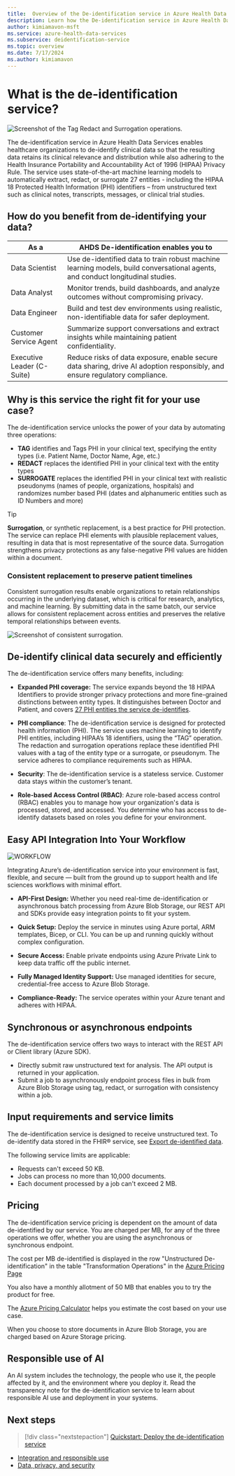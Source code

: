 ```yaml
---
title:  Overview of the De-identification service in Azure Health Data Services
description: Learn how the De-identification service in Azure Health Data Services de-identifies clinical data, adhering to HIPAA compliance while retaining data relevance for research and analytics.
author: kimiamavon-msft
ms.service: azure-health-data-services
ms.subservice: deidentification-service
ms.topic: overview
ms.date: 7/17/2024
ms.author: kimiamavon
---
```


# What is the de-identification service?

![Screenshot of the Tag Redact and Surrogation operations.](https://github.com/user-attachments/assets/5fb2a39d-c270-4551-baad-0dcf98cb48e1)


The de-identification service in Azure Health Data Services enables healthcare organizations to de-identify clinical data so that the resulting data retains its clinical relevance and distribution while also adhering to the Health Insurance Portability and Accountability Act of 1996 (HIPAA) Privacy Rule. The service uses state-of-the-art machine learning models to automatically extract, redact, or surrogate 27 entities - including the HIPAA 18 Protected Health Information (PHI) identifiers – from unstructured text such as clinical notes, transcripts, messages, or clinical trial studies.

## How do you benefit from de-identifying your data? 

| As a                 | AHDS De-identification enables you to                                                               |
|-------------------------|----------------------------------------------------------------------------------------------------------|
| Data Scientist          | Use de-identified data to train robust machine learning models, build conversational agents, and conduct longitudinal studies. |
| Data Analyst            | Monitor trends, build dashboards, and analyze outcomes without compromising privacy.                     |
| Data Engineer           | Build and test dev environments using realistic, non-identifiable data for safer deployment.             |
| Customer Service Agent  | Summarize support conversations and extract insights while maintaining patient confidentiality.           |
| Executive Leader (C-Suite) | Reduce risks of data exposure, enable secure data sharing, drive AI adoption responsibly, and ensure regulatory compliance. |

## Why is this service the right fit for your use case? 

The de-identification service unlocks the power of your data by automating three operations: 

- **TAG** identifies and Tags PHI in your clinical text, specifying the entity types (i.e. Patient Name, Doctor Name, Age, etc.) 
- **REDACT** replaces the identified PHI in your clinical text with the entity types
- **SURROGATE** replaces the identified PHI in your clinical text with realistic pseudonyms (names of people, organizations, hospitals) and randomizes number based PHI (dates and alphanumeric entities such as ID Numbers and more)

> [!TIP]
> **Surrogation**, or synthetic replacement, is a best practice for PHI protection. The service can replace PHI elements with plausible replacement values, resulting in data that is most representative of the source data. Surrogation strengthens privacy protections as any false-negative PHI values are hidden within a document.

### **Consistent replacement to preserve patient timelines**
Consistent surrogation results enable organizations to retain relationships occurring in the underlying dataset, which is critical for research, analytics, and machine learning. By submitting data in the same batch, our service allows for consistent replacement across entities and preserves the relative temporal relationships between events.

![Screenshot of consistent surrogation.](https://github.com/user-attachments/assets/9ac6532d-e21c-4b51-8a83-a89a42e1b7bb)

## De-identify clinical data securely and efficiently

The de-identification service offers many benefits, including:

- **Expanded PHI coverage:**
The service expands beyond the 18 HIPAA Identifiers to provide stronger privacy protections and more fine-grained distinctions between entity types. It distinguishes between Doctor and Patient, and covers [27 PHI entities the service de-identifies](https://learn.microsoft.com/rest/api/health-dataplane/deidentify-text/deidentify-text?view=rest-health-dataplane-2024-11-15&tabs=HTTP#phicategory).

- **PHI compliance**: The de-identification service is designed for protected health information (PHI). The service uses machine learning to identify PHI entities, including HIPAA’s 18 identifiers, using the “TAG” operation. The redaction and surrogation operations replace these identified PHI values with a tag of the entity type or a surrogate, or pseudonym. The service adheres to compliance requirements such as HIPAA.

- **Security**: The de-identification service is a stateless service. Customer data stays within the customer’s tenant.

- **Role-based Access Control (RBAC)**: Azure role-based access control (RBAC) enables you to manage how your organization's data is processed, stored, and accessed. You determine who has access to de-identify datasets based on roles you define for your environment.

## Easy API Integration Into Your Workflow

![WORKFLOW](https://github.com/user-attachments/assets/3290d131-88f6-40d6-a510-f50f47f568cd)

Integrating Azure’s de-identification service into your environment is fast, flexible, and secure — built from the ground up to support health and life sciences workflows with minimal effort.

- **API-First Design:** Whether you need real-time de-identification or asynchronous batch processing from Azure Blob Storage, our REST API and SDKs provide easy integration points to fit your system.

- **Quick Setup:** Deploy the service in minutes using Azure portal, ARM templates, Bicep, or CLI. You can be up and running quickly without complex configuration.

- **Secure Access:** Enable private endpoints using Azure Private Link to keep data traffic off the public internet.

- **Fully Managed Identity Support:** Use managed identities for secure, credential-free access to Azure Blob Storage.

- **Compliance-Ready:** The service operates within your Azure tenant and adheres with HIPAA.

## Synchronous or asynchronous endpoints

The de-identification service offers two ways to interact with the REST API or Client library (Azure SDK).

- Directly submit raw unstructured text for analysis. The API output is returned in your application.
- Submit a job to asynchronously endpoint process files in bulk from Azure Blob Storage using tag, redact, or surrogation with consistency within a job.

## Input requirements and service limits

The de-identification service is designed to receive unstructured text. To de-identify data stored in the FHIR&reg; service, see [Export de-identified data](/azure/healthcare-apis/fhir/deidentified-export).

The following service limits are applicable:
- Requests can't exceed 50 KB.
- Jobs can process no more than 10,000 documents.
- Each document processed by a job can't exceed 2 MB.

## Pricing

The de-identification service pricing is dependent on the amount of data de-identified by our service. 
You are charged per MB, for any of the three operations we offer, whether you are using the asynchronous or synchronous endpoint. 

The cost per MB de-identified is displayed in the row "Unstructured De-identification" in the table "Transformation Operations" in the [Azure Pricing Page](https://azure.microsoft.com/pricing/details/health-data-services/?msockid=2982a916bc2461731022bd6cbdbd6053#pricing)
 
You also have a monthly allotment of 50 MB that enables you to try the product for free.

The [Azure Pricing Calculator](https://azure.microsoft.com/pricing/calculator/) helps you estimate the cost based on your use case. 

When you choose to store documents in Azure Blob Storage, you are charged based on Azure Storage pricing. 

## Responsible use of AI

An AI system includes the technology, the people who use it, the people affected by it, and the environment where you deploy it. Read the transparency note for the de-identification service to learn about responsible AI use and deployment in your systems.

## Next steps

> [!div class="nextstepaction"]
> [Quickstart: Deploy the de-identification service](quickstart.md)

- [Integration and responsible use](/legal/cognitive-services/language-service/guidance-integration-responsible-use?context=%2Fazure%2Fai-services%2Flanguage-service%2Fcontext%2Fcontext)
- [Data, privacy, and security](/legal/cognitive-services/language-service/data-privacy?context=%2Fazure%2Fai-services%2Flanguage-service%2Fcontext%2Fcontext)
